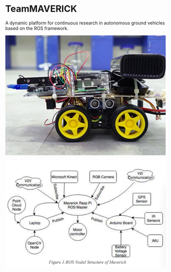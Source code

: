 # TeamMAVERICK
A dynamic platform for continuous research in autonomous ground vehicles based on the ROS framework. 

<p align="center">
  <img src="IMG-20180429-WA0005.jpg" width="1000"/>
  
</p>

<p align="center">
  <img src="Screenshot from 2018-05-03 23:47:22.png" width="800"/>
  
</p>

